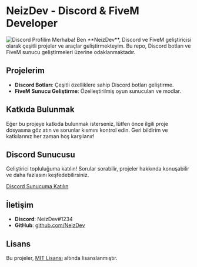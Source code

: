 # NeizDev - Discord & FiveM Developer
<img src="https://lanyard.cnrad.dev/api/1172925617633767489" alt="Discord Profilim" style="max-width: 100%;"/>
Merhaba! Ben **NeizDev**, Discord ve FiveM geliştiricisi olarak çeşitli projeler ve araçlar geliştirmekteyim. Bu repo, Discord botları ve FiveM sunucu geliştirmeleri üzerine odaklanmaktadır.

## Projelerim

- **Discord Botları**: Çeşitli özelliklere sahip Discord botları geliştirme.
- **FiveM Sunucu Geliştirme**: Özelleştirilmiş oyun sunucuları ve modlar.

## Katkıda Bulunmak

Eğer bu projeye katkıda bulunmak isterseniz, lütfen önce ilgili proje dosyasına göz atın ve sorunlar kısmını kontrol edin. Geri bildirim ve katkılarınız her zaman hoş karşılanır!



## Discord Sunucusu

Geliştirici topluluğuma katılın! Sorular sorabilir, projeler hakkında konuşabilir ve daha fazlasını keşfedebilirsiniz.

[Discord Sunucuma Katılın](https://discord.gg/neizdev)

## İletişim

- **Discord**: NeizDev#1234
- **GitHub**: [github.com/NeizDev](https://github.com/NeizDev)

## Lisans

Bu projeler, [MIT Lisansı](LICENSE) altında lisanslanmıştır.
